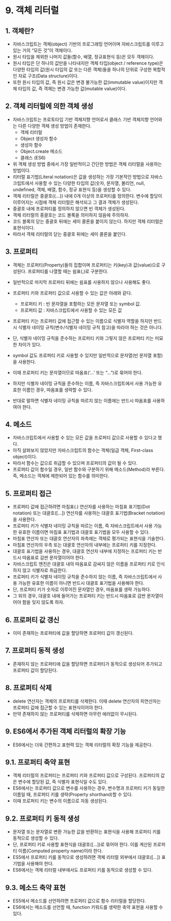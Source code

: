 # 9. 객체 리터럴

## 1. 객체란?
- 자바스크립트는 객체(object) 기반의 프로그래밍 언어이며 자바스크립트를 이루고 있는 거의 “모든 것”이 객체이다. 
- 원시 타입을 제외한 나머지 값들(함수, 배열, 정규표현식 등)은 모두 객체이다.
- 원시 타입은 단 하나의 값만을 나타내지만 객체 타입(object / reference type)은 다양한 타입의 값(원시 타입의 값 또는 다른 객체)들을 하나의 단위로 구성한 복합적인 자료 구조(Data structure)이다. 
- 또한 원시 타입의 값, 즉 원시 값은 변경 불가능한 값(immutable value)이지만 객체 타입의 값, 즉 객체는 변경 가능한 값(mutable value)이다.


## 2. 객체 리터럴에 의한 객체 생성
- 자바스크립트는 프로토타입 기반 객체지향 언어로서 클래스 기반 객체지향 언어와는 다른 다양한 객체 생성 방법이 존재한다.
  - 객체 리터럴
  - Object 생성자 함수
  - 생성자 함수
  - Object.create 메소드
  - 클래스 (ES6)
- 위 객체 생성 방법 중에서 가장 일반적이고 간단한 방법은 객체 리터럴을 사용하는 방법이다.
- 리터럴 표기법(Literal notation)은 값을 생성하는 가장 기본적인 방법으로 자바스크립트에서 사용할 수 있는 다양한 타입의 값(숫자, 문자열, 불리언, null, undefined, 객체, 배열, 함수, 정규 표현식 등)을 생성할 수 있다.
- 객체 리터럴은 중괄호({…}) 내에 0개 이상의 프로퍼티를 정의한다. 변수에 할당이 이루어지는 시점에 객체 리터럴은 해석되고 그 결과 객체가 생성된다. 
- 중괄호 내에 프로퍼티를 정의하지 않으면 빈 객체가 생성된다.
- 객체 리터럴의 중괄호는 코드 블록을 의미하지 않음에 주의하자. 
- 코드 블록의 닫는 중괄호 뒤에는 세미 콜론을 붙이지 않는다. 하지만 객체 리터럴은 표현식이다. 
- 따라서 객체 리터럴의 닫는 중괄호 뒤에는 세미 콜론을 붙인다.

## 3. 프로퍼티
- 객체는 프로퍼티(Property)들의 집합이며 프로퍼티는 키(key)과 값(value)으로 구성된다. 프로퍼티를 나열할 때는 쉼표(,)로 구분한다. 
- 일반적으로 마지막 프로퍼티 뒤에는 쉼표를 사용하지 않으나 사용해도 좋다.
- 프로퍼티 키와 프로퍼티 값으로 사용할 수 있는 값은 아래와 같다.
    - 프로퍼티 키 : 빈 문자열을 포함하는 모든 문자열 또는 symbol 값.
    - 프로퍼티 값 : 자바스크립트에서 사용할 수 있는 모든 값

- 프로퍼티 키는 프로퍼티 값에 접근할 수 있는 이름으로 식별자 역할을 하지만 반드시 식별자 네이밍 규칙(변수/식별자 네이밍 규칙 참고)을 따라야 하는 것은 아니다. 
- 단, 식별자 네이밍 규칙을 준수하는 프로퍼티 키와 그렇지 않은 프로퍼티 키는 미묘한 차이가 있다.
- symbol 값도 프로퍼티 키로 사용할 수 있지만 일반적으로 문자열(빈 문자열 포함)을 사용한다. 
- 이때 프로퍼티 키는 문자열이므로 따옴표(‘…’ 또는 “…”)로 묶어야 한다. 
- 하지만 식별자 네이밍 규칙을 준수하는 이름, 즉 자바스크립트에서 사용 가능한 유효한 이름인 경우, 따옴표를 생략할 수 있다. 
- 반대로 말하면 식별자 네이밍 규칙을 따르지 않는 이름에는 반드시 따옴표를 사용하여야 한다. 

## 4. 메소드
- 자바스크립트에서 사용할 수 있는 모든 값을 프로퍼티 값으로 사용할 수 있다고 했다. 
- 아직 살펴보지 않았지만 자바스크립트의 함수는 객체(일급 객체, First-class object)이다. 
- 따라서 함수는 값으로 취급할 수 있으며 프로퍼티의 값이 될 수 있다.
- 프로퍼티 값이 함수일 경우, 일반 함수와 구분하기 위해 메소드(Method)라 부른다. 즉, 메소드는 객체에 제한되어 있는 함수를 의미한다. 

## 5. 프로퍼티 접근
- 프로퍼티 값에 접근하려면 마침표(.) 연산자를 사용하는 마침표 표기법(Dot notation) 또는 대괄호([…]) 연산자를 사용하는 대괄호 표기법(Bracket notation)을 사용한다.
- 프로퍼티 키가 식별자 네이밍 규칙을 따르는 이름, 즉 자바스크립트에서 사용 가능한 유효한 이름이면 마침표 표기법과 대괄호 표기법을 모두 사용할 수 있다.
- 마침표 연산자 또는 대괄호 연산자의 좌측에는 객체로 평가되는 표현식을 기술한다. 
- 마침표 연산자의 우측 또는 대괄호 연산자의 내부에는 프로퍼티 키를 지정한다.
- 대괄호 표기법을 사용하는 경우, 대괄호 연산자 내부에 지정하는 프로퍼티 키는 반드시 따옴표로 감싼 문자열이어야 한다. 
- 자바스크립트 엔진은 대괄호 내의 따옴표로 감싸지 않은 이름을 프로퍼티 키로 인식하지 않고 식별자로 취급한다.
- 프로퍼티 키가 식별자 네이밍 규칙을 준수하지 않는 이름, 즉 자바스크립트에서 사용 가능한 유효한 이름이 아니면 반드시 대괄호 표기법을 사용해야 한다. 
- 단, 프로퍼티 키가 숫자로 이루어진 문자열인 경우, 따옴표를 생략 가능하다. 
- 그 외의 경우, 대괄호 내에 들어가는 프로퍼티 키는 반드시 따옴표로 감싼 문자열이어야 함을 잊지 않도록 하자.

## 6. 프로퍼티 값 갱신
- 이미 존재하는 프로퍼티에 값을 할당하면 프로퍼티 값이 갱신된다.

## 7. 프로퍼티 동적 생성
- 존재하지 않는 프로퍼티에 값을 할당하면 프로퍼티가 동적으로 생성되어 추가되고 프로퍼티 값이 할당된다.

## 8. 프로퍼티 삭제
- delete 연산자는 객체의 프로퍼티를 삭제한다. 이때 delete 연산자의 피연산자는 프로퍼티 값에 접근할 수 있는 표현식이어야 한다. 
- 만약 존재하지 않는 프로퍼티를 삭제하면 아무런 에러없이 무시된다.

## 9. ES6에서 추가된 객체 리터럴의 확장 기능
- ES6에서는 더욱 간편하고 표현력 있는 객체 리터럴의 확장 기능을 제공한다.

## 9.1. 프로퍼티 축약 표현
- 객체 리터럴의 프로퍼티는 프로퍼티 키와 프로퍼티 값으로 구성된다. 프로퍼티의 값은 변수에 할당된 값, 즉 식별자 표현식일 수도 있다.
- ES6에서는 프로퍼티 값으로 변수를 사용하는 경우, 변수명과 프로퍼티 키가 동일한 이름일 때, 프로퍼티 키를 생략(Property shorthand)할 수 있다. 
- 이때 프로퍼티 키는 변수의 이름으로 자동 생성된다.

## 9.2. 프로퍼티 키 동적 생성
- 문자열 또는 문자열로 변환 가능한 값을 반환하는 표현식을 사용해 프로퍼티 키를 동적으로 생성할 수 있다. 
- 단, 프로퍼티 키로 사용할 표현식을 대괄호([…])로 묶어야 한다. 이를 계산된 프로퍼티 이름(Computed property name)이라 한다.
- ES5에서 프로퍼티 키를 동적으로 생성하려면 객체 리터럴 외부에서 대괄호([…]) 표기법을 사용해야 한다.
- ES6에서는 객체 리터럴 내부에서도 프로퍼티 키를 동적으로 생성할 수 있다.

## 9.3. 메소드 축약 표현
- ES5에서 메소드를 선언하려면 프로퍼티 값으로 함수 리터럴을 할당한다.
- ES6에서는 메소드를 선언할 때, function 키워드를 생략한 축약 표현을 사용할 수 있다.
